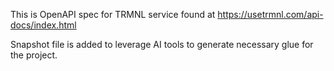 This is OpenAPI spec for TRMNL service found at https://usetrmnl.com/api-docs/index.html

Snapshot file is added to leverage AI tools to generate necessary glue for the project.